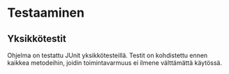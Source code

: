 # Testaaminen

## Yksikkötestit

Ohjelma on testattu JUnit yksikkötesteillä. Testit on kohdistettu ennen kaikkea metodeihin, joidin toimintavarmuus ei ilmene välttämättä käytössä. 

